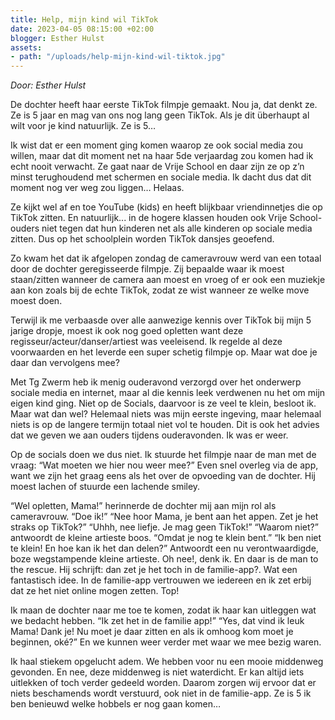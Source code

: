 ```yaml
---
title: Help, mijn kind wil TikTok
date: 2023-04-05 08:15:00 +02:00
blogger: Esther Hulst
assets:
- path: "/uploads/help-mijn-kind-wil-tiktok.jpg"
---
```


*Door: Esther Hulst*

De dochter heeft haar eerste TikTok filmpje gemaakt. Nou ja, dat denkt ze. Ze is 5 jaar en mag van ons nog lang geen TikTok. Als je dit überhaupt al wilt voor je kind natuurlijk. Ze is 5… 

Ik wist dat er een moment ging komen waarop ze ook social media zou willen,  maar dat dit moment net na haar 5de verjaardag zou komen had ik echt nooit verwacht. Ze gaat naar de Vrije School en daar zijn ze op z’n minst terughoudend met schermen en sociale media. Ik dacht dus dat dit moment nog ver weg zou liggen… Helaas.

Ze kijkt wel af en toe YouTube (kids) en heeft blijkbaar vriendinnetjes die op TikTok zitten. En natuurlijk... in de hogere klassen houden ook Vrije School-ouders niet tegen dat hun kinderen net als alle kinderen op sociale media zitten. Dus op het schoolplein worden TikTok dansjes geoefend. 

Zo kwam het dat ik afgelopen zondag de cameravrouw werd van een totaal door de dochter geregisseerde filmpje. Zij bepaalde waar ik moest staan/zitten wanneer de camera aan moest en vroeg of er ook een muziekje aan kon zoals bij de echte TikTok, zodat ze wist wanneer ze welke move moest doen.

Terwijl ik me verbaasde over alle aanwezige kennis over TikTok bij mijn 5 jarige dropje, moest ik ook nog goed opletten want deze regisseur/acteur/danser/artiest was veeleisend. Ik regelde al deze voorwaarden en het leverde een super schetig filmpje op. Maar wat doe je daar dan vervolgens mee? 

Met Tg Zwerm heb ik menig ouderavond verzorgd over het onderwerp sociale media en internet, maar al die kennis leek verdwenen nu het om mijn eigen kind ging. Niet op de Socials, daarvoor is ze veel te klein, besloot ik. Maar wat dan wel? Helemaal niets was mijn eerste ingeving, maar helemaal niets is op de langere termijn totaal niet vol te houden. Dit is ook het advies dat we geven we aan ouders tijdens ouderavonden. Ik was er weer.

Op de socials doen we dus niet. Ik stuurde het filmpje naar de man met de vraag: “Wat moeten we hier nou weer mee?” Even snel overleg via de app, want we zijn het graag eens als het over de opvoeding van de dochter. Hij moest lachen of stuurde een lachende smiley. 

“Wel opletten, Mama!” herinnerde de dochter mij aan mijn rol als cameravrouw. “Doe ik!” “Nee hoor Mama, je bent aan het appen. Zet je het straks op TikTok?” “Uhhh, nee liefje. Je mag geen TikTok!” “Waarom niet?” antwoordt de kleine artieste boos. “Omdat je nog te klein bent.” “Ik ben niet te klein! En hoe kan ik het dan delen?” Antwoordt een nu verontwaardigde, boze wegstampende kleine artieste. Oh nee!, denk ik. En daar is de man to the rescue. Hij schrijft: dan zet je het toch in de familie-app?.  Wat een fantastisch idee. In de familie-app vertrouwen we iedereen en ik zet erbij dat ze het niet online mogen zetten. Top!

Ik maan de dochter naar me toe te komen, zodat ik haar kan uitleggen wat we bedacht hebben. “Ik zet het in de familie app!” “Yes, dat vind ik leuk Mama! Dank je! Nu moet je daar zitten en als ik omhoog kom moet je beginnen, oké?” En we kunnen weer verder met waar we mee bezig waren.

Ik haal stiekem opgelucht adem. We hebben voor nu een mooie middenweg gevonden. En nee, deze middenweg is niet waterdicht. Er kan altijd iets uitlekken of toch verder gedeeld worden. Daarom zorgen wij ervoor dat er niets beschamends wordt verstuurd, ook niet in de familie-app. Ze is 5 ik ben benieuwd welke hobbels er nog gaan komen…